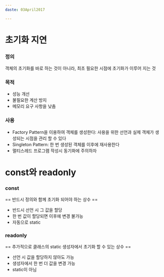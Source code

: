 ```yaml
---
daste: 03April2017

---
```

# 초기화 지연
### 정의 
객체의 초기화를 바로 하는 것이 아니라, 최초 필요한 시점에 초기화가 이루어 지는 것

### 목적
- 성능 개선
- 불필요한 계산 방지
- 메모리 요구 사항을 낮춤

### 사용
- Factory Pattern을 이용하여 객체를 생성한다: 사용을 위한 선언과 실제 객체가 생성되는 시점을 관리 할 수 있다
- Singleton Pattern: 한 번 생성된 객체를 이후에 재사용한다
- 멀티스레드 프로그램 작성시 동기화에 주의하자


# const와 readonly
### const
== 반드시 정의와 함께 초기화 되어야 하는 상수 ==
- 반드시 선언 시 그 값을 할당
- 한 번 값이 할당되면 이후에 변경 불가능
- 자동으로 static

### readonly
== 추가적으로 클래스의 static 생성자에서 초기화 할 수 있는 상수 ==
- 선언 시 값을 할당하지 않아도 가능
- 생성자에서 한 번 더 값을 변경 가능
- static이 아님